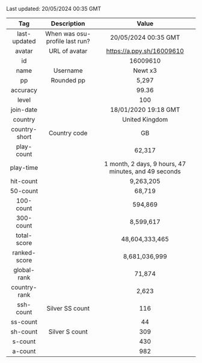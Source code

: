 Last updated: <!-- osu-last-updated -->20/05/2024 00:35 GMT<!-- osu-last-updated -->

|      Tag      |          Description           |                                              Value                                               |
| :-----------: | :----------------------------: | :----------------------------------------------------------------------------------------------: |
| last-updated  | When was osu-profile last run? |                <!-- osu-last-updated -->20/05/2024 00:35 GMT<!-- osu-last-updated -->                |
|    avatar     |         URL of avatar          |                 <!-- osu-avatar -->https://a.ppy.sh/16009610<!-- osu-avatar -->                  |
|      id       |                                |                              <!-- osu-id -->16009610<!-- osu-id -->                              |
|     name      |            Username            |                            <!-- osu-name -->Newt x3<!-- osu-name -->                             |
|      pp       |           Rounded pp           |                               <!-- osu-pp -->5,297<!-- osu-pp -->                                |
|   accuracy    |                                |                         <!-- osu-accuracy -->99.36<!-- osu-accuracy -->                          |
|     level     |                                |                             <!-- osu-level -->100<!-- osu-level -->                              |
|   join-date   |                                |                   <!-- osu-join-date -->18/01/2020 19:18 GMT<!-- osu-join-date -->                   |
|    country    |                                |                      <!-- osu-country -->United Kingdom<!-- osu-country -->                      |
| country-short |          Country code          |                      <!-- osu-country-short -->GB<!-- osu-country-short -->                      |
|  play-count   |                                |                       <!-- osu-play-count -->62,317<!-- osu-play-count -->                       |
|   play-time   |                                | <!-- osu-play-time -->1 month, 2 days, 9 hours, 47 minutes, and 49 seconds<!-- osu-play-time --> |
|   hit-count   |                                |                      <!-- osu-hit-count -->9,263,205<!-- osu-hit-count -->                       |
|   50-count    |                                |                         <!-- osu-50-count -->68,719<!-- osu-50-count -->                         |
|   100-count   |                                |                       <!-- osu-100-count -->594,869<!-- osu-100-count -->                        |
|   300-count   |                                |                      <!-- osu-300-count -->8,599,617<!-- osu-300-count -->                       |
|  total-score  |                                |                  <!-- osu-total-score -->48,604,333,465<!-- osu-total-score -->                  |
| ranked-score  |                                |                 <!-- osu-ranked-score -->8,681,036,999<!-- osu-ranked-score -->                  |
|  global-rank  |                                |                      <!-- osu-global-rank -->71,874<!-- osu-global-rank -->                      |
| country-rank  |                                |                     <!-- osu-country-rank -->2,623<!-- osu-country-rank -->                      |
|   ssh-count   |        Silver SS count         |                         <!-- osu-ssh-count -->116<!-- osu-ssh-count -->                          |
|   ss-count    |                                |                           <!-- osu-ss-count -->44<!-- osu-ss-count -->                           |
|   sh-count    |         Silver S count         |                          <!-- osu-sh-count -->309<!-- osu-sh-count -->                           |
|    s-count    |                                |                           <!-- osu-s-count -->430<!-- osu-s-count -->                            |
|    a-count    |                                |                           <!-- osu-a-count -->982<!-- osu-a-count -->                            |
